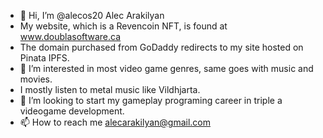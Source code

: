 - 👋 Hi, I’m @alecos20 Alec Arakilyan
- My website, which is a Revencoin NFT, is found at www.doublasoftware.ca 
- The domain purchased from GoDaddy redirects to my site hosted on Pinata IPFS. 
- 👀 I’m interested in most video game genres, same goes with music and movies. 
- I mostly listen to metal music like Vildhjarta.
- 💞️ I’m looking to start my gameplay programing career in triple a videogame development.
- 📫 How to reach me alecarakilyan@gmail.com

<!---
alecos20/alecos20 is a ✨ special ✨ repository because its `README.md` (this file) appears on your GitHub profile.
You can click the Preview link to take a look at your changes.
--->
